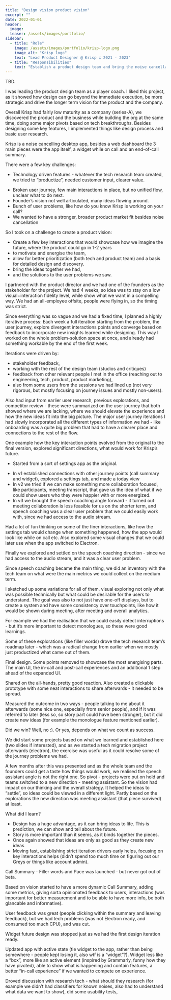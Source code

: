 ```yaml
---
title: "Design vision product vision"
excerpt: ""
date: 2022-01-01
header:
  image:
  teaser: /assets/images/portfolio/
sidebar:
  - title: "Role"
    image: /assets/images/portfolio/krisp-logo.png
    image_alt: "Krisp logo"
    text: "Lead Product Designer @ Krisp ⊂ 2021 - 2023"
  - title: "Responsibilities"
    text: "Establish a product design team and bring the noise cancellation app to the next level"
---
```


TBD.

I was leading the product design team as a player coach. I liked this project, as it showed how design can go beyond the immediate execution, be more strategic and drive the longer term vision for the product and the company. 

Overall Krisp had fairly low maturity as a company (series-A), we discovered the product and the business while building the org at the same time, doing some major pivots based on tech breakthroughs. Besides designing some key features, I implemented things like design process and basic user research.

Krisp is a noise cancelling desktop app, besides a web dashboard the 3 main pieces were the app itself, a widget while on call and an end-of-call summary. 

There were a few key challenges:
- Technology driven features - whatever the tech research team created, we tried to “productize”, needed customer input, clearer value.
*   Broken user journey, few main interactions in place, but no unified flow, unclear what to do next.
*   Founder’s vision not well articulated, many ideas flowing around.
*   Bunch of user problems, like how do you know Krisp is working on your call?
*   We wanted to have a stronger, broader product market fit besides noise cancellation

So I took on a challenge to create a product vision:
*   Create a few key interactions that would showcase how we imagine the future, where the product could go in 1-2 years 
*   to motivate and energise the team, 
*   allow for better prioritization (both tech and product team) and a basis for detailed design and discovery.
*   bring the ideas together we had,
*   and the solutions to the user problems we saw.
  
I partnered with the product director and we had one of the founders as the stakeholder for the project. We had 4 weeks, so idea was to stay on a low visual+interaction fidelity level, while show what we want in a compelling way. We had an all-employee offsite, people were flying in, so the timing was strict.

Since everything was so vague and we had a fixed time, I planned a highly iterative process: Each week a full iteration starting from the problem, the user journey, explore divergent interactions points and converge based on feedback to incorporate new insights learned while designing. This way I worked on the whole problem-solution space at once, and already had something workable by the end of the first week.

Iterations were driven by:
*   stakeholder feedback, 
*   working with the rest of the design team (studios and critiques)
*   feedback from other relevant people I met in the office (reaching out to engineering, tech, product, product marketing), 
*   also from some users from the sessions we had lined up (not very rigorous, but mostly focusing on journey issues and mostly non-users).

Also had input from earlier user research, previous explorations, and competitor review - these were summarized on the user journey that both showed where we are lacking, where we should elevate the experience and how the new ideas fit into the big picture. The major user journey iterations I had slowly incorporated all the different types of information we had - like onboarding was a quite big problem that had to have a clearer place and connections to the rest of the flow.

One example how the key interaction points evolved from the original to the final version, explored significant directions, what would work for Krisp’s future.
- Started from a sort of settings app as the original.
*   In v1 established connections with other journey points (call summary and widget), explored a settings tab, and made a today view
*   In v2 we tried if we can make something more collaboration focused, like participants, meeting transcript, that gave us the idea of what if we could show users who they were happier with or more energized. 
*   In v3 we brought the speech coaching angle forward - it turned out meeting collaboration is less feasible for us on the shorter term, and speech coaching was a clear user problem that we could easily work with, since we had access to the audio stream.

Had a lot of fun thinking on some of the finer interactions, like how the settings tab would change when something happened, how the app would look like while on call etc. Also explored some visual changes that we could later use when the app switched to Electron.

Finally we explored and settled on the speech coaching direction - since we had access to the audio stream, and it was a clear user problem.

Since speech coaching became the main thing, we did an inventory with the tech team on what were the main metrics we could collect on the medium term.

I sketched up some variations for all of them, visual exploring not only what was possible technically but what could be desirable for the users to understand. The goal was also to not just have one-off displays, but to create a system and have some consistency over touchpoints, like how it would be shown during meeting, after meeting and overall analytics.

For example we had the realisation that we could easily detect interruptions - but it’s more important to detect monologues, so these were good learnings.

Some of these explorations (like filler words) drove the tech research team’s roadmap later - which was a radical change from earlier when we mostly just productized what came out of them.

Final design. Some  points removed to showcase the most energising parts. The main UI, the in-call and post-call experiences and an additional 1 step ahead of the expanded UI.

Shared on the all-hands, pretty good reaction. Also created a clickable prototype with some neat interactions to share afterwards - it needed to be spread.

Measured the outcome in two ways - people talking to me about it afterwards (some nice one, especially from senior people), and if it was referred to later (less so, so story part could have been stronger), but it did create new ideas (for example the monologue feature mentioned earlier).

Did we win? Well, no :). Or yes, depends on what we count as success.

We did start some projects based on what we learned and established here (two slides if interested), and as we started a tech migration project afterwards (electron), the exercise was useful as it could resolve some of the journey problems we had.

A few months after this was presented and as the whole team and the founders could get a taste how things would work, we realised the speech assistant angle is not the right one. So pivot - projects were put on hold and teams switched to a new direction - meeting assistant.
So the vision had impact on our thinking and the overall strategy. It helped the ideas to “settle”, so ideas could be viewed in a different light.
Partly based on the explorations the new direction was meeting assistant (that piece survived) at least.

What did I learn?
- Design has a huge advantage, as it can bring ideas to life. This is prediction, we can show and tell about the future.
- Story is more important than it seems, as it binds together the pieces.
- Once again showed that ideas are only as good as they create new ideas
- Moving fast, establishing strict iteration drivers early helps, focusing on key interactions helps (didn’t spend too much time on figuring out our Greys or things like account admin).

Call Summary - Filler words and Pace was launched - but never got out of beta. 

Based on vision started to have a more dynamic Call Summary, adding some metrics, giving sorta opinionated feedback to users, interactions (was important for better measurement and to be able to have more info, be both glancable and informative).

User feedback was great (people clicking within the summary and leaving feedback), but we had tech problems (was not Electron ready, and consumed too much CPU), and was cut.

Widget future design was stopped just as we had the first design iteration ready.

Updated app with active state (tie widget to the app, rather than being somewhere - people kept losing it, also wtf is a “widget”?).
Widget less like a “box”, more like an active element (inspired by Grammarly, funny how they have pivoted), able to show what is happening and contain features, a better “in-call experience” if we wanted to compete on experience.

Droved discussion with research tech - what should they research (for example we didn’t had classifiers for known noises, also had to understand what data we want to show), did some usability tests,